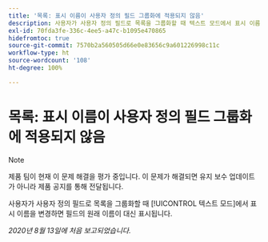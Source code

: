 ```yaml
---
title: '목록: 표시 이름이 사용자 정의 필드 그룹화에 적용되지 않음'
description: 사용자가 사용자 정의 필드로 목록을 그룹화할 때 텍스트 모드에서 표시 이름을 변경하면 필드의 원래 이름이 대신 표시됩니다.
exl-id: 70fda3fe-336c-4ee5-a47c-b1095e470865
hidefromtoc: true
source-git-commit: 7570b2a560505d66e0e83656c9a601226998c11c
workflow-type: ht
source-wordcount: '108'
ht-degree: 100%

---
```


# 목록: 표시 이름이 사용자 정의 필드 그룹화에 적용되지 않음

>[!NOTE]
>
>제품 팀이 현재 이 문제 해결을 평가 중입니다. 이 문제가 해결되면 유지 보수 업데이트가 아니라 제품 공지를 통해 전달됩니다.

사용자가 사용자 정의 필드로 목록을 그룹화할 때 [!UICONTROL 텍스트 모드]에서 표시 이름을 변경하면 필드의 원래 이름이 대신 표시됩니다.

_2020년 8월 13일에 처음 보고되었습니다._
